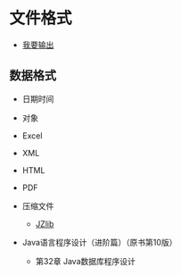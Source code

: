 # 文件格式


-   [我要输出](bbb/README.md)


##  数据格式
- 日期时间
- 对象
- Excel
- XML
- HTML
- PDF
- 压缩文件
    -   [JZlib](http://www.jcraft.com/jzlib/)


- Java语言程序设计（进阶篇）（原书第10版）
  - 第32章 Java数据库程序设计

